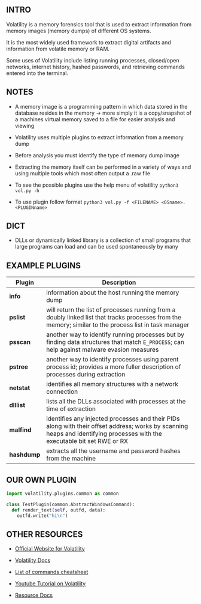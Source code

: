 ## INTRO

Volatility is a memory forensics tool that is used to extract information from memory images (memory dumps) of different OS systems.

It is the most widely used framework to extract digital artifacts and information from volatile memory or RAM.

Some uses of Volatility include listing running processes, closed/open networks, internet history, hashed passwords, and retrieving commands entered into the terminal.


## NOTES

- A memory image is a programming pattern in which data stored in the database resides in the memory → more simply it is a copy/snapshot of a machines virtual memory saved to a file for easier analysis and viewing

- Volatility uses multiple plugins to extract information from a memory dump

- Before analysis you must identify the type of memory dump image

- Extracting the memory itself can be performed in a variety of ways and using multiple tools which most often output a .raw file

- To see the possible plugins use the help menu of volatility ```python3 vol.py -h```

- To use plugin follow format ```python3 vol.py -f <FILENAME> <OSname>.<PLUGINname>```


## DICT

- DLLs or dynamically linked library is a collection of small programs that large programs can load and can be used spontaneously by many


## EXAMPLE PLUGINS

| Plugin        | Description   |
| ------------- | ------------- |
| **info**      | information about the host running the memory dump |
| **pslist**    | will return the list of processes running from a doubly linked list that tracks processes from the memory; similar to the process list in task manager |
| **psscan**    | another way to identify running processes but by finding data structures that match ```E_PROCESS```; can help against malware evasion measures |
| **pstree**    | another way to identify processes using parent process id; provides a more fuller description of processes during extraction |
| **netstat**   | identifies all memory structures with a network connection |
| **dlllist**   | lists all the DLLs associated with processes at the time of extraction |
| **malfind**   | identifies any injected processes and their PIDs along with their offset address; works by scanning heaps and identifying processes with the executable bit set RWE or RX |
| **hashdump**  | extracts all the username and password hashes from the machine |



## OUR OWN PLUGIN
```python
import volatility.plugins.common as common

class TestPlugin(common.AbstractWindowsCommand):
  def render_text(self, outfd, data):
    outfd.write("hi\n")
```


## OTHER RESOURCES
- [Official Website for Volatility](https://www.volatilityfoundation.org/)

- [Volatility Docs](https://volatility3.readthedocs.io/en/latest/index.html)

- [List of commands cheatsheet](https://book.hacktricks.xyz/generic-methodologies-and-resources/basic-forensic-methodology/memory-dump-analysis/volatility-cheatsheet)

- [Youtube Tutorial on Volatility](https://www.youtube.com/watch?v=Uk3DEgY5Ue8)

- [Resource Docs](https://volatility3.readthedocs.io/en/latest/basics.html)
